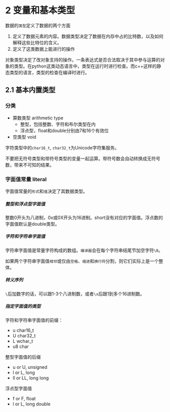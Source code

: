 # 2 变量和基本类型

数据的`类型`定义了数据的两个方面

1. 定义了数据元素的内容。数据类型决定了数据在内存中占的比特数，以及如何解释这些比特位的含义。
2. 定义了这类数据上能进行的操作

对象类型决定了改对象支持的操作。一条表达式是否合法取决于其中参与运算的对象的类型。在python这类动态语言中，类型在运行时进行检查。而c++这样的静态类型的语言，类型的检查在编译时进行。

## 2.1 基本内置类型

### 分类

- 算数类型 arithmetic type
  - 整型，包括整数、字符和布尔类型在内
  - 浮点型，float和double分别由7和16个有效位
- 空类型 void

字符类型中的`char16_t`, `char32_t`为Unicode字符集服务。

不要把无符号类型和带符号类型的变量一起运算。带符号数会自动转换成无符号数，带来不可知的结果。

### 字面值常量 literal

字面值常量的`形式`和`值`决定了其数据类型。

##### 整型和浮点型字面值

整数0开头为八进制，0x或0X开头为16进制。short没有对应的字面值。浮点数的字面值默认是double类型。

##### 字符和字符串字面值

字符串字面值是常量字符构成的数组。`编译器`会在每个字符串结尾节加空字符`\0`。

如果两个字符串字面值`相邻`或仅由`空格`、`缩进`和`换行符`分割，则它们实际上是一个整体。

##### 转义序列

`\`后加数字的话，可以跟1-3个八进制数，或者`\x`后跟1到多个16进制数。

##### 指定字面值的类型

字符和字符串字面值的前缀：

- u char16_t
- U char32_t
- L wchar_t
- u8 char

整型字面值的后缀

- u or U, unsigned
- l or L, long
- ll or LL, long long

浮点型字面值

- f or F, float
- l or L, long double



